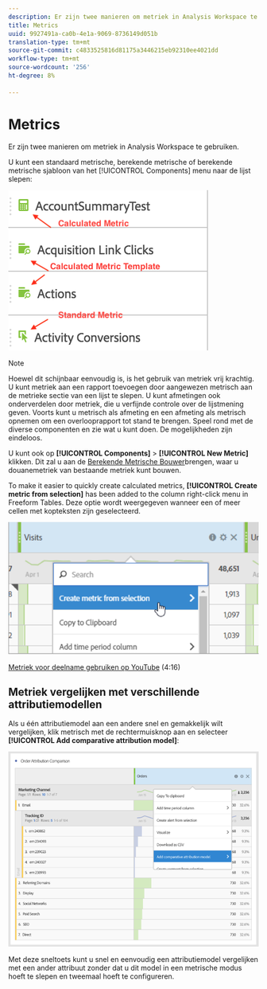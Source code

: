 ```yaml
---
description: Er zijn twee manieren om metriek in Analysis Workspace te gebruiken.
title: Metrics
uuid: 9927491a-ca0b-4e1a-9069-8736149d051b
translation-type: tm+mt
source-git-commit: c4833525816d81175a3446215eb92310ee4021dd
workflow-type: tm+mt
source-wordcount: '256'
ht-degree: 8%

---
```



# Metrics

Er zijn twee manieren om metriek in Analysis Workspace te gebruiken.

U kunt een standaard metrische, berekende metrische of berekende metrische sjabloon van het [!UICONTROL Components] menu naar de lijst slepen:

![](assets/metrics_icons.png)

>[!NOTE]
>
>Hoewel dit schijnbaar eenvoudig is, is het gebruik van metriek vrij krachtig. U kunt metriek aan een rapport toevoegen door aangewezen metrisch aan de metrieke sectie van een lijst te slepen. U kunt afmetingen ook onderverdelen door metriek, die u verfijnde controle over de lijstmening geven. Voorts kunt u metrisch als afmeting en een afmeting als metrisch opnemen om een overlooprapport tot stand te brengen. Speel rond met de diverse componenten en zie wat u kunt doen. De mogelijkheden zijn eindeloos.

U kunt ook op **[!UICONTROL Components]** > **[!UICONTROL New Metric]** klikken. Dit zal u aan de [Berekende Metrische Bouwer](https://docs.adobe.com/content/help/nl-NL/analytics/components/calculated-metrics/cm-overview.html)brengen, waar u douanemetriek van bestaande metriek kunt bouwen.

To make it easier to quickly create calculated metrics, **[!UICONTROL Create metric from selection]** has been added to the column right-click menu in Freeform Tables. Deze optie wordt weergegeven wanneer een of meer cellen met kopteksten zijn geselecteerd.

![](assets/calc_metrics.png)

[Metriek voor deelname gebruiken op YouTube](https://www.youtube.com/watch?v=ngmJHcg65o8&amp;list=PL2tCx83mn7GuNnQdYGOtlyCu0V5mEZ8sS&amp;index=32) (4:16)

## Metriek vergelijken met verschillende attributiemodellen

Als u één attributiemodel aan een andere snel en gemakkelijk wilt vergelijken, klik metrisch met de rechtermuisknop aan en selecteer **[!UICONTROL Add comparative attribution model]**:

![Kenmerk vergelijken](assets/compare-attribution.png)

Met deze sneltoets kunt u snel en eenvoudig een attributiemodel vergelijken met een ander attribuut zonder dat u dit model in een metrische modus hoeft te slepen en tweemaal hoeft te configureren.
